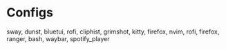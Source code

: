 # Configs

sway, dunst, bluetui, rofi, cliphist, grimshot, kitty, firefox, nvim, rofi, firefox, ranger, bash, waybar, spotify\_player
